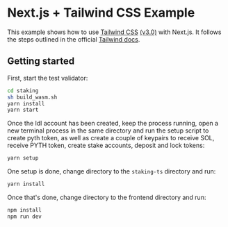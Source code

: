 # Next.js + Tailwind CSS Example

This example shows how to use [Tailwind CSS](https://tailwindcss.com/) [(v3.0)](https://tailwindcss.com/blog/tailwindcss-v3) with Next.js. It follows the steps outlined in the official [Tailwind docs](https://tailwindcss.com/docs/guides/nextjs).

## Getting started

First, start the test validator:

```bash
cd staking
sh build_wasm.sh
yarn install
yarn start
```

Once the Idl account has been created, keep the process running, open a new terminal process in the same directory and run the setup script to create pyth token, as well as create a couple of keypairs to receive SOL, receive PYTH token, create stake accounts, deposit and lock tokens:

```bash
yarn setup
```

One setup is done, change directory to the `staking-ts` directory and run:
```bash
yarn install
```

Once that's done, change directory to the frontend directory and run:

```bash
npm install
npm run dev
```
